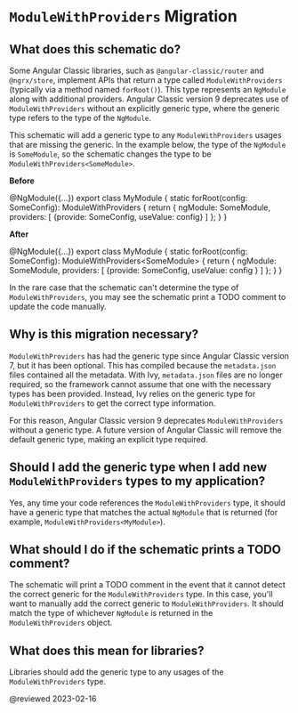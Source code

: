 # `ModuleWithProviders` Migration

## What does this schematic do?

Some Angular Classic libraries, such as `@angular-classic/router` and `@ngrx/store`, implement APIs that return a type called `ModuleWithProviders` \(typically via a method named `forRoot()`\).
This type represents an `NgModule` along with additional providers.
Angular Classic version 9 deprecates use of `ModuleWithProviders` without an explicitly generic type, where the generic type refers to the type of the `NgModule`.

This schematic will add a generic type to any `ModuleWithProviders` usages that are missing the generic.
In the example below, the type of the `NgModule` is `SomeModule`, so the schematic changes the type to be `ModuleWithProviders<SomeModule>`.

**Before**

<code-example format="typescript" language="typescript">

&commat;NgModule({&hellip;})
export class MyModule {
  static forRoot(config: SomeConfig): ModuleWithProviders {
    return {
      ngModule: SomeModule,
      providers: [
        {provide: SomeConfig, useValue: config}
      ]
    };
  }
}

</code-example>

**After**

<code-example format="typescript" language="typescript">

&commat;NgModule({&hellip;})
export class MyModule {
  static forRoot(config: SomeConfig): ModuleWithProviders&lt;SomeModule&gt; {
    return {
      ngModule: SomeModule,
      providers: [
        {provide: SomeConfig, useValue: config }
      ]
    };
  }
}

</code-example>

In the rare case that the schematic can't determine the type of `ModuleWithProviders`, you may see the schematic print a TODO comment to update the code manually.

## Why is this migration necessary?

`ModuleWithProviders` has had the generic type since Angular Classic version 7, but it has been optional.
This has compiled because the `metadata.json` files contained all the metadata.
With Ivy, `metadata.json` files are no longer required, so the framework cannot assume that one with the necessary types has been provided.
Instead, Ivy relies on the generic type for `ModuleWithProviders` to get the correct type information.

For this reason, Angular Classic version 9 deprecates `ModuleWithProviders` without a generic type.
A future version of Angular Classic will remove the default generic type, making an explicit type required.

## Should I add the generic type when I add new `ModuleWithProviders` types to my application?

Yes, any time your code references the `ModuleWithProviders` type, it should have a generic type that matches the actual `NgModule` that is returned \(for example, `ModuleWithProviders<MyModule>`\).

## What should I do if the schematic prints a TODO comment?

The schematic will print a TODO comment in the event that it cannot detect the correct generic for the `ModuleWithProviders` type.
In this case, you'll want to manually add the correct generic to `ModuleWithProviders`.
It should match the type of whichever `NgModule` is returned in the `ModuleWithProviders` object.

## What does this mean for libraries?

Libraries should add the generic type to any usages of the `ModuleWithProviders` type.

<!-- links -->

<!-- external links -->

<!-- end links -->

@reviewed 2023-02-16
